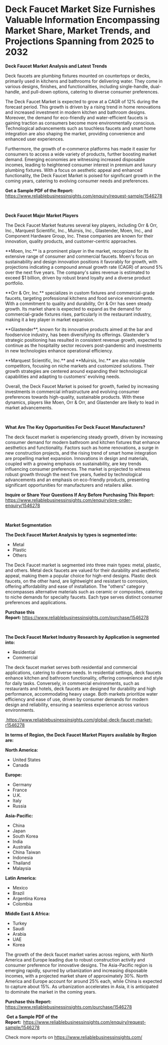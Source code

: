 <p><h1>Deck Faucet Market Size Furnishes Valuable Information Encompassing Market Share, Market Trends, and Projections Spanning from 2025 to 2032</h1></p><p><strong>Deck Faucet Market Analysis and Latest Trends</strong></p>
<p><p>Deck faucets are plumbing fixtures mounted on countertops or decks, primarily used in kitchens and bathrooms for delivering water. They come in various designs, finishes, and functionalities, including single-handle, dual-handle, and pull-down options, catering to diverse consumer preferences.</p><p>The Deck Faucet Market is expected to grow at a CAGR of 12% during the forecast period. This growth is driven by a rising trend in home renovations and increased investment in modern kitchen and bathroom designs. Moreover, the demand for eco-friendly and water-efficient faucets is gaining traction as consumers become more environmentally conscious. Technological advancements such as touchless faucets and smart home integration are also shaping the market, providing convenience and enhanced user experiences.</p><p>Furthermore, the growth of e-commerce platforms has made it easier for consumers to access a wide variety of products, further boosting market demand. Emerging economies are witnessing increased disposable incomes, leading to heightened consumer interest in premium and luxury plumbing fixtures. With a focus on aesthetic appeal and enhanced functionality, the Deck Faucet Market is poised for significant growth in the coming years, catering to evolving consumer needs and preferences.</p></p>
<p><strong>Get a Sample PDF of the Report:&nbsp;</strong> <a href="https://www.reliablebusinessinsights.com/enquiry/request-sample/1546278?utm_campaign=2032&utm_medium=2&utm_source=Github&utm_content=ia&utm_term=06022025&utm_id=deck-faucet">https://www.reliablebusinessinsights.com/enquiry/request-sample/1546278</a></p>
<p>&nbsp;</p>
<p><strong>Deck Faucet Major Market Players</strong></p>
<p><p>The Deck Faucet Market features several key players, including Orr & Orr, Inc., Marquest Scientific, Inc., Muirsis, Inc., Glastender, Moen, Inc., and Component Hardware Group, Inc. These companies are known for their innovation, quality products, and customer-centric approaches.</p><p>**Moen, Inc.** is a prominent player in the market, recognized for its extensive range of consumer and commercial faucets. Moen's focus on sustainability and design innovation positions it favorably for growth, with projections indicating a compound annual growth rate (CAGR) of around 5% over the next five years. The company's sales revenue is estimated to exceed $1 billion, driven by robust brand loyalty and a diverse product portfolio.</p><p>**Orr & Orr, Inc.** specializes in custom fixtures and commercial-grade faucets, targeting professional kitchens and food service environments. With a commitment to quality and durability, Orr & Orr has seen steady growth. Its market share is expected to expand as the demand for commercial-grade fixtures rises, particularly in the restaurant industry, making it a key player in market expansion.</p><p>**Glastender**, known for its innovative products aimed at the bar and foodservice industry, has been diversifying its offerings. Glastender's strategic positioning has resulted in consistent revenue growth, expected to continue as the hospitality sector recovers post-pandemic and investments in new technologies enhance operational efficiency.</p><p>**Marquest Scientific, Inc.** and **Muirsis, Inc.** are also notable competitors, focusing on niche markets and customized solutions. Their growth strategies are centered around expanding their technological capabilities and adapting to customers’ evolving needs.</p><p>Overall, the Deck Faucet Market is poised for growth, fueled by increasing investments in commercial infrastructure and evolving consumer preferences towards high-quality, sustainable products. With these dynamics, players like Moen, Orr & Orr, and Glastender are likely to lead in market advancements.</p></p>
<p>&nbsp;</p>
<p><strong>What Are The Key Opportunities For Deck Faucet Manufacturers?</strong></p>
<p><p>The deck faucet market is experiencing steady growth, driven by increasing consumer demand for modern bathroom and kitchen fixtures that enhance aesthetics and functionality. Factors such as home renovations, a surge in new construction projects, and the rising trend of smart home integration are propelling market expansion. Innovations in design and materials, coupled with a growing emphasis on sustainability, are key trends influencing consumer preferences. The market is projected to witness robust growth through the next five years, fueled by technological advancements and an emphasis on eco-friendly products, presenting significant opportunities for manufacturers and retailers alike.</p></p>
<p><strong>Inquire or Share Your Questions If Any Before Purchasing This Report:</strong> <a href="https://www.reliablebusinessinsights.com/enquiry/pre-order-enquiry/1546278?utm_campaign=2032&utm_medium=2&utm_source=Github&utm_content=ia&utm_term=06022025&utm_id=deck-faucet">https://www.reliablebusinessinsights.com/enquiry/pre-order-enquiry/1546278</a></p>
<p>&nbsp;</p>
<p><strong>Market Segmentation</strong></p>
<p><strong>The Deck Faucet Market Analysis by types is segmented into:</strong></p>
<p><ul><li>Metal</li><li>Plastic</li><li>Others</li></ul></p>
<p><p>The Deck Faucet market is segmented into three main types: metal, plastic, and others. Metal deck faucets are valued for their durability and aesthetic appeal, making them a popular choice for high-end designs. Plastic deck faucets, on the other hand, are lightweight and resistant to corrosion, offering affordability and ease of installation. The "others" category encompasses alternative materials such as ceramic or composites, catering to niche demands for specialty faucets. Each type serves distinct consumer preferences and applications.</p></p>
<p><strong>Purchase this Report:&nbsp;</strong><a href="https://www.reliablebusinessinsights.com/purchase/1546278?utm_campaign=2032&utm_medium=2&utm_source=Github&utm_content=ia&utm_term=06022025&utm_id=deck-faucet">https://www.reliablebusinessinsights.com/purchase/1546278</a></p>
<p>&nbsp;</p>
<p><strong>The Deck Faucet Market Industry Research by Application is segmented into:</strong></p>
<p><ul><li>Residential</li><li>Commercial</li></ul></p>
<p><p>The deck faucet market serves both residential and commercial applications, catering to diverse needs. In residential settings, deck faucets enhance kitchen and bathroom functionality, offering convenience and style for daily tasks. Conversely, in commercial environments, such as restaurants and hotels, deck faucets are designed for durability and high performance, accommodating heavy usage. Both markets prioritize water efficiency and ease of use, driven by consumer demands for modern design and reliability, ensuring a seamless experience across various environments.</p></p>
<p><a href="https://www.reliablebusinessinsights.com/global-deck-faucet-market-r1546278?utm_campaign=2032&utm_medium=2&utm_source=Github&utm_content=ia&utm_term=06022025&utm_id=deck-faucet">&nbsp;https://www.reliablebusinessinsights.com/global-deck-faucet-market-r1546278</a></p>
<p><strong>In terms of Region, the Deck Faucet Market Players available by Region are:</strong></p>
<p>
    <p> <strong> North America: </strong>
        <ul>
            <li>United States</li>
            <li>Canada</li>
        </ul>
        </p> 
    <p> <strong> Europe: </strong>
        <ul>
            <li>Germany</li>
            <li>France</li>
            <li>U.K.</li>
            <li>Italy</li>
            <li>Russia</li>
        </ul>
        </p> 
    <p> <strong> Asia-Pacific: </strong>
        <ul>
            <li>China</li>
            <li>Japan</li>
            <li>South Korea</li>
            <li>India</li>
            <li>Australia</li>
            <li>China Taiwan</li>
            <li>Indonesia</li>
            <li>Thailand</li>
            <li>Malaysia</li>
        </ul>
        </p> 
    <p> <strong> Latin America: </strong>
        <ul>
            <li>Mexico</li>
            <li>Brazil</li>
            <li>Argentina Korea</li>
            <li>Colombia</li>
        </ul>
        </p> 
    <p> <strong> Middle East & Africa: </strong>
        <ul>
            <li>Turkey</li>
            <li>Saudi</li>
            <li>Arabia</li>
            <li>UAE</li>
            <li>Korea</li>
        </ul>
    </p>
    </p>
<p><p>The growth of the deck faucet market varies across regions, with North America and Europe leading due to robust construction activity and consumer preference for innovative designs. The Asia-Pacific region is emerging rapidly, spurred by urbanization and increasing disposable incomes, with a projected market share of approximately 30%. North America and Europe account for around 25% each, while China is expected to capture about 15%. As urbanization accelerates in Asia, it is anticipated to dominate the market in the coming years.</p></p>
<p><strong>Purchase this Report: </strong><a href="https://www.reliablebusinessinsights.com/purchase/1546278?utm_campaign=2032&utm_medium=2&utm_source=Github&utm_content=ia&utm_term=06022025&utm_id=deck-faucet">https://www.reliablebusinessinsights.com/purchase/1546278</a></p>
<p>&nbsp;<strong>Get a Sample PDF of the Report:&nbsp;&nbsp;</strong><a href="https://www.reliablebusinessinsights.com/enquiry/request-sample/1546278?utm_campaign=2032&utm_medium=2&utm_source=Github&utm_content=ia&utm_term=06022025&utm_id=deck-faucet">https://www.reliablebusinessinsights.com/enquiry/request-sample/1546278</a></p>
<p><strong></strong></p>
<p>Check more reports on <a href="https://www.reliablebusinessinsights.com/?utm_campaign=2032&utm_medium=2&utm_source=Github&utm_content=ia&utm_term=06022025&utm_id=deck-faucet">https://www.reliablebusinessinsights.com/</a></p>